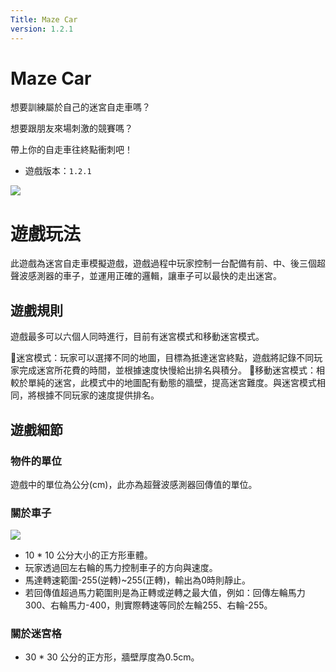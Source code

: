 ```yaml
---
Title: Maze Car
version: 1.2.1
---
```

# Maze Car
想要訓練屬於自己的迷宮自走車嗎？

想要跟朋友來場刺激的競賽嗎？

帶上你的自走車往終點衝刺吧！

* 遊戲版本：`1.2.1`

![](https://i.imgur.com/ymZZMyO.png)



# 遊戲玩法

此遊戲為迷宮自走車模擬遊戲，遊戲過程中玩家控制一台配備有前、中、後三個超聲波感測器的車子，並運用正確的邏輯，讓車子可以最快的走出迷宮。

## 遊戲規則

遊戲最多可以六個人同時進行，目前有迷宮模式和移動迷宮模式。

🚗迷宮模式：玩家可以選擇不同的地圖，目標為抵達迷宮終點，遊戲將記錄不同玩家完成迷宮所花費的時間，並根據速度快慢給出排名與積分。
🚧移動迷宮模式：相較於單純的迷宮，此模式中的地圖配有動態的牆壁，提高迷宮難度。與迷宮模式相同，將根據不同玩家的速度提供排名。

## 遊戲細節

### 物件的單位
遊戲中的單位為公分(cm)，此亦為超聲波感測器回傳值的單位。

### 關於車子
![](https://i.imgur.com/srSifjm.png)
* 10 \* 10 公分大小的正方形車體。
* 玩家透過回左右輪的馬力控制車子的方向與速度。
* 馬達轉速範圍-255(逆轉)~255(正轉)，輸出為0時則靜止。
* 若回傳值超過馬力範圍則是為正轉或逆轉之最大值，例如：回傳左輪馬力300、右輪馬力-400，則實際轉速等同於左輪255、右輪-255。

### 關於迷宮格

* 30 \* 30 公分的正方形，牆壁厚度為0.5cm。
